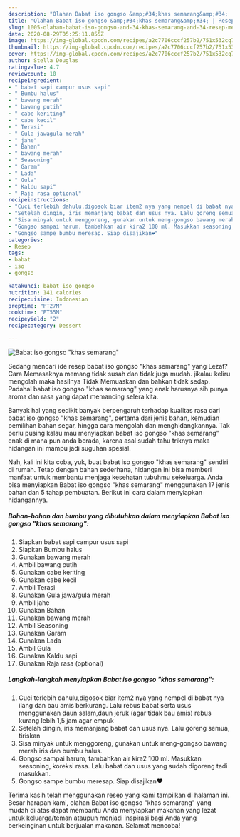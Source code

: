 ```yaml
---
description: "Olahan Babat iso gongso &amp;#34;khas semarang&amp;#34; | Resep Membuat Babat iso gongso &amp;#34;khas semarang&amp;#34; Yang Bisa Manjain Lidah"
title: "Olahan Babat iso gongso &amp;#34;khas semarang&amp;#34; | Resep Membuat Babat iso gongso &amp;#34;khas semarang&amp;#34; Yang Bisa Manjain Lidah"
slug: 1005-olahan-babat-iso-gongso-and-34-khas-semarang-and-34-resep-membuat-babat-iso-gongso-and-34-khas-semarang-and-34-yang-bisa-manjain-lidah
date: 2020-08-29T05:25:11.855Z
image: https://img-global.cpcdn.com/recipes/a2c7706cccf257b2/751x532cq70/babat-iso-gongso-khas-semarang-foto-resep-utama.jpg
thumbnail: https://img-global.cpcdn.com/recipes/a2c7706cccf257b2/751x532cq70/babat-iso-gongso-khas-semarang-foto-resep-utama.jpg
cover: https://img-global.cpcdn.com/recipes/a2c7706cccf257b2/751x532cq70/babat-iso-gongso-khas-semarang-foto-resep-utama.jpg
author: Stella Douglas
ratingvalue: 4.7
reviewcount: 10
recipeingredient:
- " babat sapi campur usus sapi"
- " Bumbu halus"
- " bawang merah"
- " bawang putih"
- " cabe keriting"
- " cabe kecil"
- " Terasi"
- " Gula jawagula merah"
- " jahe"
- " Bahan"
- " bawang merah"
- " Seasoning"
- " Garam"
- " Lada"
- " Gula"
- " Kaldu sapi"
- " Raja rasa optional"
recipeinstructions:
- "Cuci terlebih dahulu,digosok biar item2 nya yang nempel di babat nya ilang dan bau amis berkurang. Lalu rebus babat serta usus menggunakan daun salam,daun jeruk (agar tidak bau amis) rebus kurang lebih 1,5 jam agar empuk"
- "Setelah dingin, iris memanjang babat dan usus nya. Lalu goreng semua, tiriskan"
- "Sisa minyak untuk menggoreng, gunakan untuk meng-gongso bawang merah iris dan bumbu halus."
- "Gongso sampai harum, tambahkan air kira2 100 ml. Masukkan seasoning, koreksi rasa. Lalu babat dan usus yang sudah digoreng tadi masukkan."
- "Gongso sampe bumbu meresap. Siap disajikan❤"
categories:
- Resep
tags:
- babat
- iso
- gongso

katakunci: babat iso gongso 
nutrition: 141 calories
recipecuisine: Indonesian
preptime: "PT27M"
cooktime: "PT55M"
recipeyield: "2"
recipecategory: Dessert

---
```



![Babat iso gongso &#34;khas semarang&#34;](https://img-global.cpcdn.com/recipes/a2c7706cccf257b2/751x532cq70/babat-iso-gongso-khas-semarang-foto-resep-utama.jpg)

Sedang mencari ide resep babat iso gongso &#34;khas semarang&#34; yang Lezat? Cara Memasaknya memang tidak susah dan tidak juga mudah. jikalau keliru mengolah maka hasilnya Tidak Memuaskan dan bahkan tidak sedap. Padahal babat iso gongso &#34;khas semarang&#34; yang enak harusnya sih punya aroma dan rasa yang dapat memancing selera kita.

Banyak hal yang sedikit banyak berpengaruh terhadap kualitas rasa dari babat iso gongso &#34;khas semarang&#34;, pertama dari jenis bahan, kemudian pemilihan bahan segar, hingga cara mengolah dan menghidangkannya. Tak perlu pusing kalau mau menyiapkan babat iso gongso &#34;khas semarang&#34; enak di mana pun anda berada, karena asal sudah tahu triknya maka hidangan ini mampu jadi suguhan spesial.




Nah, kali ini kita coba, yuk, buat babat iso gongso &#34;khas semarang&#34; sendiri di rumah. Tetap dengan bahan sederhana, hidangan ini bisa memberi manfaat untuk membantu menjaga kesehatan tubuhmu sekeluarga. Anda bisa menyiapkan Babat iso gongso &#34;khas semarang&#34; menggunakan 17 jenis bahan dan 5 tahap pembuatan. Berikut ini cara dalam menyiapkan hidangannya.

<!--inarticleads1-->

##### Bahan-bahan dan bumbu yang dibutuhkan dalam menyiapkan Babat iso gongso &#34;khas semarang&#34;:

1. Siapkan  babat sapi campur usus sapi
1. Siapkan  Bumbu halus
1. Gunakan  bawang merah
1. Ambil  bawang putih
1. Gunakan  cabe keriting
1. Gunakan  cabe kecil
1. Ambil  Terasi
1. Gunakan  Gula jawa/gula merah
1. Ambil  jahe
1. Gunakan  Bahan
1. Gunakan  bawang merah
1. Ambil  Seasoning
1. Gunakan  Garam
1. Gunakan  Lada
1. Ambil  Gula
1. Gunakan  Kaldu sapi
1. Gunakan  Raja rasa (optional)




<!--inarticleads2-->

##### Langkah-langkah menyiapkan Babat iso gongso &#34;khas semarang&#34;:

1. Cuci terlebih dahulu,digosok biar item2 nya yang nempel di babat nya ilang dan bau amis berkurang. Lalu rebus babat serta usus menggunakan daun salam,daun jeruk (agar tidak bau amis) rebus kurang lebih 1,5 jam agar empuk
1. Setelah dingin, iris memanjang babat dan usus nya. Lalu goreng semua, tiriskan
1. Sisa minyak untuk menggoreng, gunakan untuk meng-gongso bawang merah iris dan bumbu halus.
1. Gongso sampai harum, tambahkan air kira2 100 ml. Masukkan seasoning, koreksi rasa. Lalu babat dan usus yang sudah digoreng tadi masukkan.
1. Gongso sampe bumbu meresap. Siap disajikan❤




Terima kasih telah menggunakan resep yang kami tampilkan di halaman ini. Besar harapan kami, olahan Babat iso gongso &#34;khas semarang&#34; yang mudah di atas dapat membantu Anda menyiapkan makanan yang lezat untuk keluarga/teman ataupun menjadi inspirasi bagi Anda yang berkeinginan untuk berjualan makanan. Selamat mencoba!
